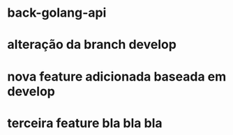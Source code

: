 # back-golang-api
# alteração da branch develop
# nova feature adicionada baseada em develop
# terceira feature bla bla bla
